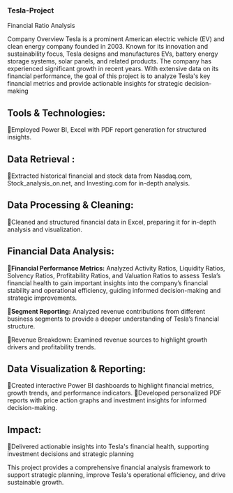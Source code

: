 ### Tesla-Project
Financial Ratio Analysis


Company Overview
Tesla is a prominent American electric vehicle (EV) and clean energy company founded in 2003. Known for its innovation and sustainability focus, Tesla designs and manufactures EVs, battery energy storage systems, solar panels, and related products. The company has experienced significant growth in recent years.
With extensive data on its financial performance, the goal of this project is to analyze Tesla's key financial metrics and provide actionable insights for strategic decision-making

## Tools & Technologies: 
🔹Employed Power BI, Excel with PDF report generation for structured insights.

## Data Retrieval :
 🔹Extracted historical financial and stock data from Nasdaq.com, Stock_analysis_on.net, and Investing.com for in-depth analysis.

## Data Processing & Cleaning: 
🔹Cleaned and structured financial data in Excel, preparing it for in-depth analysis and visualization.

## Financial Data Analysis: 
**🔹Financial Performance Metrics:** Analyzed Activity Ratios, Liquidity Ratios, Solvency Ratios, Profitability Ratios, and Valuation Ratios to assess Tesla’s financial health
to gain important insights into the company’s financial stability and operational efficiency, guiding informed decision-making and strategic improvements.

**🔹Segment Reporting:** Analyzed revenue contributions from different business segments to provide a deeper understanding of Tesla’s financial structure.

🔹Revenue Breakdown: Examined revenue sources to highlight growth drivers and profitability trends.

## Data Visualization & Reporting:
🔹Created interactive Power BI dashboards to highlight financial metrics, growth trends, and performance indicators.
🔹Developed personalized PDF reports with price action graphs and investment insights for informed decision-making.

## Impact: 
🔹Delivered actionable insights into Tesla's financial health, supporting investment decisions and strategic planning


	

This project provides a comprehensive financial analysis framework to support strategic planning, improve Tesla's operational efficiency, and drive sustainable growth.
